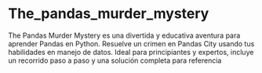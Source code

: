 # The_pandas_murder_mystery
The Pandas Murder Mystery es una divertida y educativa aventura para aprender Pandas en Python. Resuelve un crimen en Pandas City usando tus habilidades en manejo de datos. Ideal para principiantes y expertos, incluye un recorrido paso a paso y una solución completa para referencia
